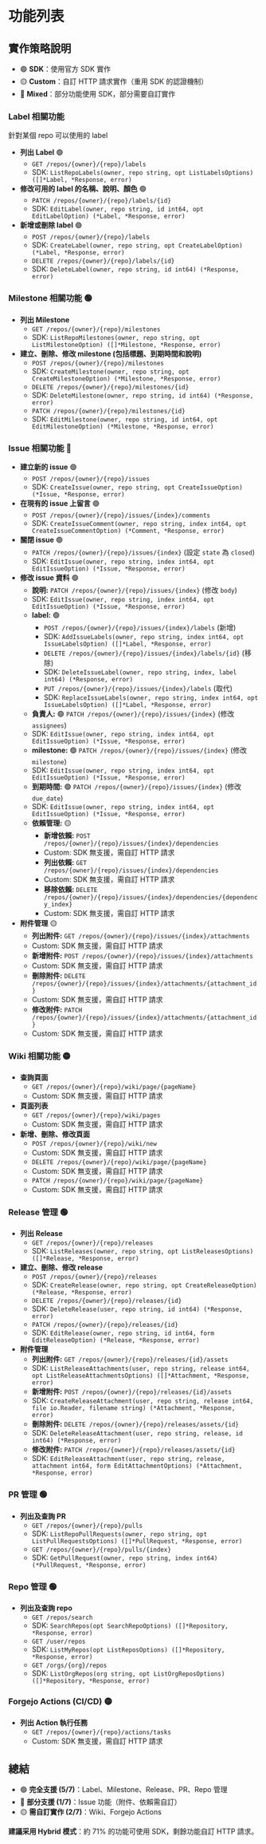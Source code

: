 # 功能列表

## 實作策略說明

- 🟢 **SDK**：使用官方 SDK 實作
- 🟡 **Custom**：自訂 HTTP 請求實作（重用 SDK 的認證機制）
- 🔴 **Mixed**：部分功能使用 SDK，部分需要自訂實作

### Label 相關功能

針對某個 repo 可以使用的 label

- **列出 Label** 🟢
  - `GET /repos/{owner}/{repo}/labels`
  - SDK: `ListRepoLabels(owner, repo string, opt ListLabelsOptions) ([]*Label, *Response, error)`
- **修改可用的 label 的名稱、說明、顏色** 🟢
  - `PATCH /repos/{owner}/{repo}/labels/{id}`
  - SDK: `EditLabel(owner, repo string, id int64, opt EditLabelOption) (*Label, *Response, error)`
- **新增或刪除 label** 🟢
  - `POST /repos/{owner}/{repo}/labels`
  - SDK: `CreateLabel(owner, repo string, opt CreateLabelOption) (*Label, *Response, error)`
  - `DELETE /repos/{owner}/{repo}/labels/{id}`
  - SDK: `DeleteLabel(owner, repo string, id int64) (*Response, error)`

### Milestone 相關功能 🟢

- **列出 Milestone**
  - `GET /repos/{owner}/{repo}/milestones`
  - SDK: `ListRepoMilestones(owner, repo string, opt ListMilestoneOption) ([]*Milestone, *Response, error)`
- **建立、刪除、修改 milestone (包括標題、到期時間和說明)**
  - `POST /repos/{owner}/{repo}/milestones`
  - SDK: `CreateMilestone(owner, repo string, opt CreateMilestoneOption) (*Milestone, *Response, error)`
  - `DELETE /repos/{owner}/{repo}/milestones/{id}`
  - SDK: `DeleteMilestone(owner, repo string, id int64) (*Response, error)`
  - `PATCH /repos/{owner}/{repo}/milestones/{id}`
  - SDK: `EditMilestone(owner, repo string, id int64, opt EditMilestoneOption) (*Milestone, *Response, error)`

### Issue 相關功能 🔴

- **建立新的 issue** 🟢
  - `POST /repos/{owner}/{repo}/issues`
  - SDK: `CreateIssue(owner, repo string, opt CreateIssueOption) (*Issue, *Response, error)`
- **在現有的 issue 上留言** 🟢
  - `POST /repos/{owner}/{repo}/issues/{index}/comments`
  - SDK: `CreateIssueComment(owner, repo string, index int64, opt CreateIssueCommentOption) (*Comment, *Response, error)`
- **關閉 issue** 🟢
  - `PATCH /repos/{owner}/{repo}/issues/{index}` (設定 `state` 為 `closed`)
  - SDK: `EditIssue(owner, repo string, index int64, opt EditIssueOption) (*Issue, *Response, error)`
- **修改 issue 資料** 🟢
  - **說明:** `PATCH /repos/{owner}/{repo}/issues/{index}` (修改 `body`)
  - SDK: `EditIssue(owner, repo string, index int64, opt EditIssueOption) (*Issue, *Response, error)`
  - **label:** 🟢
    - `POST /repos/{owner}/{repo}/issues/{index}/labels` (新增)
    - SDK: `AddIssueLabels(owner, repo string, index int64, opt IssueLabelsOption) ([]*Label, *Response, error)`
    - `DELETE /repos/{owner}/{repo}/issues/{index}/labels/{id}` (移除)
    - SDK: `DeleteIssueLabel(owner, repo string, index, label int64) (*Response, error)`
    - `PUT /repos/{owner}/{repo}/issues/{index}/labels` (取代)
    - SDK: `ReplaceIssueLabels(owner, repo string, index int64, opt IssueLabelsOption) ([]*Label, *Response, error)`
  - **負責人:** 🟢 `PATCH /repos/{owner}/{repo}/issues/{index}` (修改 `assignees`)
  - SDK: `EditIssue(owner, repo string, index int64, opt EditIssueOption) (*Issue, *Response, error)`
  - **milestone:** 🟢 `PATCH /repos/{owner}/{repo}/issues/{index}` (修改 `milestone`)
  - SDK: `EditIssue(owner, repo string, index int64, opt EditIssueOption) (*Issue, *Response, error)`
  - **到期時間:** 🟢 `PATCH /repos/{owner}/{repo}/issues/{index}` (修改 `due_date`)
  - SDK: `EditIssue(owner, repo string, index int64, opt EditIssueOption) (*Issue, *Response, error)`
  - **依賴管理:** 🟡
    - **新增依賴:** `POST /repos/{owner}/{repo}/issues/{index}/dependencies`
    - Custom: SDK 無支援，需自訂 HTTP 請求
    - **列出依賴:** `GET /repos/{owner}/{repo}/issues/{index}/dependencies`
    - Custom: SDK 無支援，需自訂 HTTP 請求
    - **移除依賴:** `DELETE /repos/{owner}/{repo}/issues/{index}/dependencies/{dependency_index}`
    - Custom: SDK 無支援，需自訂 HTTP 請求
- **附件管理** 🟡
  - **列出附件:** `GET /repos/{owner}/{repo}/issues/{index}/attachments`
  - Custom: SDK 無支援，需自訂 HTTP 請求
  - **新增附件:** `POST /repos/{owner}/{repo}/issues/{index}/attachments`
  - Custom: SDK 無支援，需自訂 HTTP 請求
  - **刪除附件:** `DELETE /repos/{owner}/{repo}/issues/{index}/attachments/{attachment_id}`
  - Custom: SDK 無支援，需自訂 HTTP 請求
  - **修改附件:** `PATCH /repos/{owner}/{repo}/issues/{index}/attachments/{attachment_id}`
  - Custom: SDK 無支援，需自訂 HTTP 請求

### Wiki 相關功能 🟡

- **查詢頁面**
  - `GET /repos/{owner}/{repo}/wiki/page/{pageName}`
  - Custom: SDK 無支援，需自訂 HTTP 請求
- **頁面列表**
  - `GET /repos/{owner}/{repo}/wiki/pages`
  - Custom: SDK 無支援，需自訂 HTTP 請求
- **新增、刪除、修改頁面**
  - `POST /repos/{owner}/{repo}/wiki/new`
  - Custom: SDK 無支援，需自訂 HTTP 請求
  - `DELETE /repos/{owner}/{repo}/wiki/page/{pageName}`
  - Custom: SDK 無支援，需自訂 HTTP 請求
  - `PATCH /repos/{owner}/{repo}/wiki/page/{pageName}`
  - Custom: SDK 無支援，需自訂 HTTP 請求

### Release 管理 🟢

- **列出 Release**
  - `GET /repos/{owner}/{repo}/releases`
  - SDK: `ListReleases(owner, repo string, opt ListReleasesOptions) ([]*Release, *Response, error)`
- **建立、刪除、修改 release**
  - `POST /repos/{owner}/{repo}/releases`
  - SDK: `CreateRelease(owner, repo string, opt CreateReleaseOption) (*Release, *Response, error)`
  - `DELETE /repos/{owner}/{repo}/releases/{id}`
  - SDK: `DeleteRelease(user, repo string, id int64) (*Response, error)`
  - `PATCH /repos/{owner}/{repo}/releases/{id}`
  - SDK: `EditRelease(owner, repo string, id int64, form EditReleaseOption) (*Release, *Response, error)`
- **附件管理**
  - **列出附件:** `GET /repos/{owner}/{repo}/releases/{id}/assets`
  - SDK: `ListReleaseAttachments(user, repo string, release int64, opt ListReleaseAttachmentsOptions) ([]*Attachment, *Response, error)`
  - **新增附件:** `POST /repos/{owner}/{repo}/releases/{id}/assets`
  - SDK: `CreateReleaseAttachment(user, repo string, release int64, file io.Reader, filename string) (*Attachment, *Response, error)`
  - **刪除附件:** `DELETE /repos/{owner}/{repo}/releases/assets/{id}`
  - SDK: `DeleteReleaseAttachment(user, repo string, release, id int64) (*Response, error)`
  - **修改附件:** `PATCH /repos/{owner}/{repo}/releases/assets/{id}`
  - SDK: `EditReleaseAttachment(user, repo string, release, attachment int64, form EditAttachmentOptions) (*Attachment, *Response, error)`

### PR 管理 🟢

- **列出及查詢 PR**
  - `GET /repos/{owner}/{repo}/pulls`
  - SDK: `ListRepoPullRequests(owner, repo string, opt ListPullRequestsOptions) ([]*PullRequest, *Response, error)`
  - `GET /repos/{owner}/{repo}/pulls/{index}`
  - SDK: `GetPullRequest(owner, repo string, index int64) (*PullRequest, *Response, error)`

### Repo 管理 🟢

- **列出及查詢 repo**
  - `GET /repos/search`
  - SDK: `SearchRepos(opt SearchRepoOptions) ([]*Repository, *Response, error)`
  - `GET /user/repos`
  - SDK: `ListMyRepos(opt ListReposOptions) ([]*Repository, *Response, error)`
  - `GET /orgs/{org}/repos`
  - SDK: `ListOrgRepos(org string, opt ListOrgReposOptions) ([]*Repository, *Response, error)`

### Forgejo Actions (CI/CD) 🟡

- **列出 Action 執行任務**
  - `GET /repos/{owner}/{repo}/actions/tasks`
  - Custom: SDK 無支援，需自訂 HTTP 請求

## 總結

- 🟢 **完全支援 (5/7)**：Label、Milestone、Release、PR、Repo 管理
- 🔴 **部分支援 (1/7)**：Issue 功能（附件、依賴需自訂）
- 🟡 **需自訂實作 (2/7)**：Wiki、Forgejo Actions

**建議采用 Hybrid 模式**：約 71% 的功能可使用 SDK，剩餘功能自訂 HTTP 請求。
